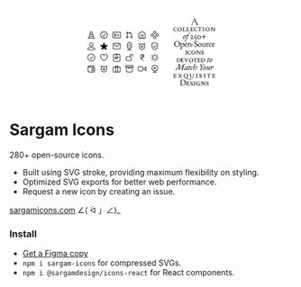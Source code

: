 ![cover](src/readme_cover.png)

# Sargam Icons
280+ open-source icons.

- Built using SVG stroke, providing maximum flexibility on styling.
- Optimized SVG exports for better web performance.
- Request a new icon by creating an issue.

[sargamicons.com](https://sargamicons.com/) ∠( ᐛ 」∠)_

### Install
- [Get a Figma copy](https://www.figma.com/community/file/1152296792728333709)
- `npm i sargam-icons` for compressed SVGs.
- `npm i @sargamdesign/icons-react` for React components.